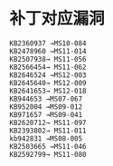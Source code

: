 # 补丁对应漏洞

    KB2360937 →MS10-084
    KB2478960 →MS11-014
    KB2507938→ MS11-056
    KB2566454→ MS11-062
    KB2646524 →MS12-003
    KB2645640→ MS12-009
    KB2641653→ MS12-018
    KB944653 →MS07-067
    KB952004 →MS09-012
    KB971657 →MS09-041
    KB2620712→ MS11-097
    KB2393802→ MS11-011
    kb942831 →MS08-005
    KB2503665 →MS11-046
    KB2592799→ MS11-080  